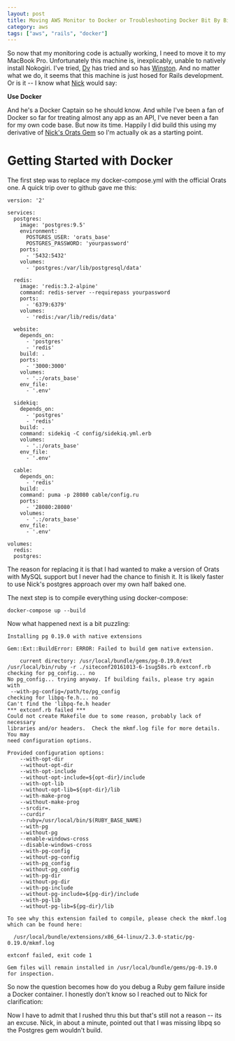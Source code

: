 ```yaml
---
layout: post
title: Moving AWS Monitor to Docker or Troubleshooting Docker Bit By Bit
category: aws
tags: ["aws", "rails", "docker"]
---
```

So now that my monitoring code is actually working, I need to move it to my MacBook Pro.  Unfortunately this machine is, inexplicably, unable to natively install Nokogiri.  I've tried, [Dv](http://dasari.me) has tried and so has [Winston](http://winstonkotzan.com/blog/).  And no matter what we do, it seems that this machine is just hosed for Rails development.  Or is it -- I know what [Nick](http://www.nickjanetakis.com) would say:

  **Use Docker**
  
And he's a Docker Captain so he should know.  And while I've been a fan of Docker so far for treating almost any app as an API, I've never been a fan for my own code base.  But now its time.  Happily I did build this using my derivative of [Nick's Orats Gem](https://github.com/nickjj/orats) so I'm actually ok as a starting point.

# Getting Started with Docker

The first step was to replace my docker-compose.yml with the official Orats one.  A quick trip over to github gave me this:

    version: '2'

    services:
      postgres:
        image: 'postgres:9.5'
        environment:
          POSTGRES_USER: 'orats_base'
          POSTGRES_PASSWORD: 'yourpassword'
        ports:
          - '5432:5432'
        volumes:
          - 'postgres:/var/lib/postgresql/data'

      redis:
        image: 'redis:3.2-alpine'
        command: redis-server --requirepass yourpassword
        ports:
          - '6379:6379'
        volumes:
          - 'redis:/var/lib/redis/data'

      website:
        depends_on:
          - 'postgres'
          - 'redis'
        build: .
        ports:
          - '3000:3000'
        volumes:
          - '.:/orats_base'
        env_file:
          - '.env'

      sidekiq:
        depends_on:
          - 'postgres'
          - 'redis'
        build: .
        command: sidekiq -C config/sidekiq.yml.erb
        volumes:
          - '.:/orats_base'
        env_file:
          - '.env'

      cable:
        depends_on:
          - 'redis'
        build: .
        command: puma -p 28080 cable/config.ru
        ports:
          - '28080:28080'
        volumes:
          - '.:/orats_base'
        env_file:
          - '.env'

    volumes:
      redis:
      postgres:

The reason for replacing it is that I had wanted to make a version of Orats with MySQL support but I never had the chance to finish it.  It is likely faster to use Nick's postgres approach over my own half baked one.  

The next step is to compile everything using docker-compose:

    docker-compose up --build

Now what happened next is a bit puzzling:

    Installing pg 0.19.0 with native extensions

    Gem::Ext::BuildError: ERROR: Failed to build gem native extension.

        current directory: /usr/local/bundle/gems/pg-0.19.0/ext
    /usr/local/bin/ruby -r ./siteconf20161013-6-1sug58s.rb extconf.rb
    checking for pg_config... no
    No pg_config... trying anyway. If building fails, please try again with
     --with-pg-config=/path/to/pg_config
    checking for libpq-fe.h... no
    Can't find the 'libpq-fe.h header
    *** extconf.rb failed ***
    Could not create Makefile due to some reason, probably lack of necessary
    libraries and/or headers.  Check the mkmf.log file for more details.  You may
    need configuration options.

    Provided configuration options:
    	--with-opt-dir
    	--without-opt-dir
    	--with-opt-include
    	--without-opt-include=${opt-dir}/include
    	--with-opt-lib
    	--without-opt-lib=${opt-dir}/lib
    	--with-make-prog
    	--without-make-prog
    	--srcdir=.
    	--curdir
    	--ruby=/usr/local/bin/$(RUBY_BASE_NAME)
    	--with-pg
    	--without-pg
    	--enable-windows-cross
    	--disable-windows-cross
    	--with-pg-config
    	--without-pg-config
    	--with-pg_config
    	--without-pg_config
    	--with-pg-dir
    	--without-pg-dir
    	--with-pg-include
    	--without-pg-include=${pg-dir}/include
    	--with-pg-lib
    	--without-pg-lib=${pg-dir}/lib

    To see why this extension failed to compile, please check the mkmf.log which can be found here:

      /usr/local/bundle/extensions/x86_64-linux/2.3.0-static/pg-0.19.0/mkmf.log

    extconf failed, exit code 1

    Gem files will remain installed in /usr/local/bundle/gems/pg-0.19.0 for inspection.

So now the question becomes how do you debug a Ruby gem failure inside a Docker container.  I honestly don't know so I reached out to Nick for clarification:

Now I have to admit that I rushed thru this but that's still not a reason -- its an excuse.  Nick, in about a minute, pointed out that I was missing libpq so the Postgres gem wouldn't build.  




